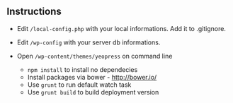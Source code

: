 ## Instructions

* Edit `/local-config.php` with your local informations. Add it to .gitignore.

* Edit `/wp-config` with your server db informations.

* Open `/wp-content/themes/yeopress` on command line
	- `npm install` to install no dependecies
	- Install packages via bower  - http://bower.io/
	- Use `grunt` to run default watch task
	- Use `grunt build` to build deployment version




